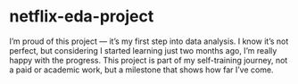 # netflix-eda-project
I’m proud of this project — it’s my first step into data analysis. I know it’s not perfect, but considering I started learning just two months ago, I’m really happy with the progress. This project is part of my self-training journey, not a paid or academic work, but a milestone that shows how far I’ve come.
